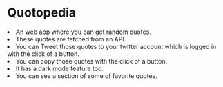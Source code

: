 <h1>Quotopedia</h1>

<li>An web app where you can get random quotes.</li>
<li>These quotes are fetched from an API.</li>
<li>You can Tweet those quotes to your twitter account which is logged in with the click of a button.</li>
<li>You can copy those quotes with the click of a button.</li>
<li>It has a dark mode feature too.</li>
<li>You can see a section of some of favorite quotes.</li>
